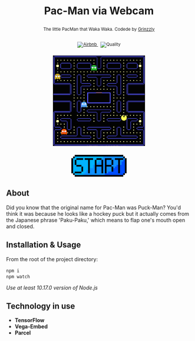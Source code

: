 <h1 align="center">Pac-Man via Webcam</h1>

<div align="center">
  <sub>The little PacMan that Waka Waka. Codede by
  <a href="https://github.com/Grinzzly">Grinzzly</a>
  </a>
  <br>
  <br>
  <a href="https://github.com/airbnb/javascript">
        <img src="https://img.shields.io/badge/Code%20Style-Airbnb-red.svg"
             alt="Airbnb">
  </a>
  &nbsp;
  <img src="https://img.shields.io/badge/60%25%20of%20the%20time-works%20every%20time-blue.svg" alt="Quality">
  <br>
  <br>
  <img width="250" src="./src/ui-kit/images/preview.jpg" alt="PacMan">
  <br>
  <br>
  <div align="center">
    <a href="https://grinzzly.github.io/PacMan-ML/dist/index.html">
      <img width="150" src="./src/ui-kit/images/start_button.png" />
    </a>
  </div>
</div>

## About
Did you know that the original name for Pac-Man was Puck-Man? You'd think it was because he looks like a hockey puck
but it actually comes from the Japanese phrase 'Paku-Paku,' which means to flap one's mouth open and closed.

## Installation & Usage

From the root of the project directory:
```
npm i
npm watch
```
_Use at least 10.17.0 version of Node.js_
## Technology in use

* __TensorFlow__
* __Vega-Embed__
* __Parcel__
